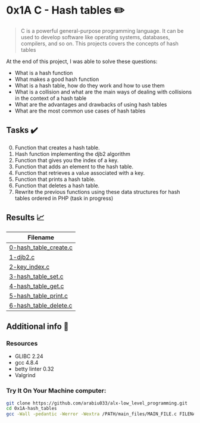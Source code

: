 # 0x1A C - Hash tables :pencil2:

> C is a powerful general-purpose programming language. It can be used to develop software like operating systems, databases, compilers, and so on. This projects covers the concepts of hash tables

At the end of this project, I was able to solve these questions:
  
* What is a hash function
* What makes a good hash function
* What is a hash table, how do they work and how to use them
* What is a collision and what are the main ways of dealing with collisions in the context of a hash table
* What are the advantages and drawbacks of using hash tables
* What are the most common use cases of hash tables

## Tasks :heavy_check_mark:

0. Function that creates a hash table.
1. Hash function implementing the djb2 algorithm
2. Function that gives you the index of a key.
3. Function that adds an element to the hash table.
4. Function that retrieves a value associated with a key.
5. Function that prints a hash table.
6. Function that deletes a hash table.
7. Rewrite the previous functions using these data structures for hash tables ordered in PHP (task in progress)


## Results :chart_with_upwards_trend:

| Filename |
| ------ |
| [0-hash_table_create.c](https://github.com/arabiu033/alx-low_level_programming/blob/main/0x1A-hash_tables/0-hash_table_create.c)|
| [1-djb2.c](https://github.com/arabiu033/alx-low_level_programming/blob/main/0x1A-hash_tables/1-djb2.c)|
| [2-key_index.c](https://github.com/arabiu033/alx-low_level_programming/blob/main/0x1A-hash_tables/2-key_index.c)|
| [3-hash_table_set.c](https://github.com/arabiu033/alx-low_level_programming/blob/main/0x1A-hash_tables/3-hash_table_set.c)|
| [4-hash_table_get.c](https://github.com/arabiu033/alx-low_level_programming/blob/main/0x1A-hash_tables/4-hash_table_get.c)|
| [5-hash_table_print.c](https://github.com/arabiu033/alx-low_level_programming/blob/main/0x1A-hash_tables/5-hash_table_print.c)|
| [6-hash_table_delete.c](https://github.com/arabiu033/alx-low_level_programming/blob/main/0x1A-hash_tables/6-hash_table_delete.c)|

## Additional info :construction:
### Resources

- GLIBC 2.24
- gcc 4.8.4
- betty linter 0.32
- Valgrind



### Try It On Your Machine computer:	
```bash
git clone https://github.com/arabiu033/alx-low_level_programming.git
cd 0x1A-hash_tables
gcc -Wall -pedantic -Werror -Wextra /PATH/main_files/MAIN_FILE.c FILENAME.c -o NEW_FILENAME
```
